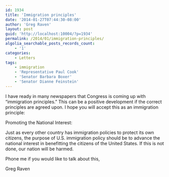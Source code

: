 ```yaml
---
id: 1934
title: 'Immigration principles'
date: '2014-01-27T07:44:30-08:00'
author: 'Greg Raven'
layout: post
guid: 'http://localhost:10004/?p=1934'
permalink: /2014/01/immigration-principles/
algolia_searchable_posts_records_count:
    - '1'
categories:
    - Letters
tags:
    - immigration
    - 'Representative Paul Cook'
    - 'Senator Barbara Boxer'
    - 'Senator Dianne Feinstein'
---
```


I have ready in many newspapers that Congress is coming up with “immigration principles.” This can be a positive development if the correct principles are agreed upon. I hope you will accept this as an immigration principle:  
  
Promoting the National Interest:

Just as every other country has immigration policies to protect its own citizens, the purpose of U.S. immigration policy should be to advance the national interest in benefitting the citizens of the United States. If this is not done, our nation will be harmed.

Phone me if you would like to talk about this,

Greg Raven